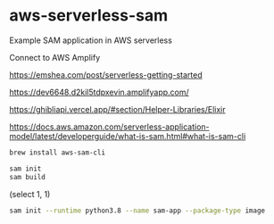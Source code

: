 # aws-serverless-sam
Example SAM application in AWS serverless


Connect to AWS Amplify

https://emshea.com/post/serverless-getting-started

https://dev6648.d2kil5tdpxevin.amplifyapp.com/

https://ghibliapi.vercel.app/#section/Helper-Libraries/Elixir

https://docs.aws.amazon.com/serverless-application-model/latest/developerguide/what-is-sam.html#what-is-sam-cli


```bash
brew install aws-sam-cli
```

```bash
sam init
sam build
```

(select 1, 1)


```bash
sam init --runtime python3.8 --name sam-app --package-type image
```

